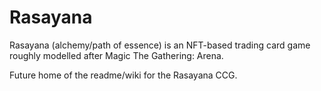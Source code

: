 # Rasayana
Rasayana (alchemy/path of essence) is an NFT-based trading card game roughly modelled after Magic The Gathering: Arena.

Future home of the readme/wiki for the Rasayana CCG.

